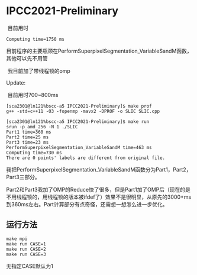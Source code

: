 # IPCC2021-Preliminary

​	目前用时
```plain
Computing time=1750 ms
```

​	目前程序的主要瓶颈在PerformSuperpixelSegmentation_VariableSandM函数，其他可以先不用管

​	我目前加了带线程锁的omp



Update:

​	目前用时700~800ms

```
[sca2301@ln121%bscc-a5 IPCC2021-Preliminary]$ make prof
g++ -std=c++11 -O3 -fopenmp -mavx2 -DPROF -o SLIC SLIC.cpp

[sca2301@ln121%bscc-a5 IPCC2021-Preliminary]$ make run
srun -p amd_256 -N 1 ./SLIC
Part1 time=360 ms
Part2 time=25 ms
Part3 time=23 ms
PerformSuperpixelSegmentation_VariableSandM time=463 ms
Computing time=730 ms
There are 0 points' labels are different from original file.
```

​	我把PerformSuperpixelSegmentation_VariableSandM函数分为Part1，Part2，Part3三部分。

​	Part2和Part3我加了OMP的Reduce快了很多，但是Part1加了OMP后（现在的是不用线程锁的，用线程锁的版本被ifdef了）效果不是很明显，从原先的3000+ms到360ms左右。Part计算部分有点奇怪，还需想一想怎么进一步优化。

## 运行方法

```
make mpi
make run CASE=1
make run CASE=2
make run CASE=3
```
 
无指定CASE默认为1  